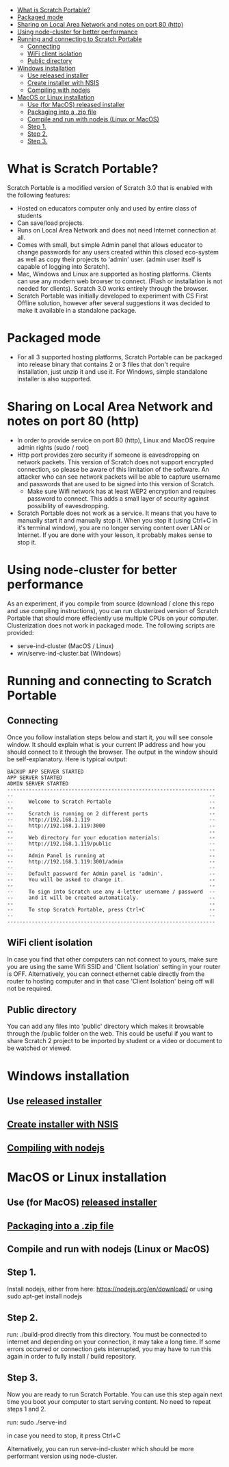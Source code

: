 <!-- START doctoc generated TOC please keep comment here to allow auto update -->
<!-- DON'T EDIT THIS SECTION, INSTEAD RE-RUN doctoc TO UPDATE -->
- [What is Scratch Portable?](#what-is-scratch-portable)
- [Packaged mode](#packaged-mode)
- [Sharing on Local Area Network and notes on port 80 (http)](#sharing-on-local-area-network-and-notes-on-port-80-http)
- [Using node-cluster for better performance](#using-node-cluster-for-better-performance)
- [Running and connecting to Scratch Portable](#running-and-connecting-to-scratch-portable)
  - [Connecting](#connecting)
  - [WiFi client isolation](#wifi-client-isolation)
  - [Public directory](#public-directory)
- [Windows installation](#windows-installation)
  - [Use released installer](#use-released-installer)
  - [Create installer with NSIS](#create-installer-with-nsis)
  - [Compiling with nodejs](#compiling-with-nodejs)
- [MacOS or Linux installation](#macos-or-linux-installation)
  - [Use (for MacOS) released installer](#use-for-macos-released-installer)
  - [Packaging into a .zip file](#packaging-into-a-zip-file)
  - [Compile and run with nodejs (Linux or MacOS)](#compile-and-run-with-nodejs-linux-or-macos)
  - [Step 1.](#step-1)
  - [Step 2.](#step-2)
  - [Step 3.](#step-3)

<!-- END doctoc generated TOC please keep comment here to allow auto update -->

# What is Scratch Portable?

Scratch Portable is a modified version of Scratch 3.0 that is enabled with the following features:
* Hosted on educators computer only and used by entire class of students
* Can save/load projects.
* Runs on Local Area Network and does not need Internet connection at all.
* Comes with small, but simple Admin panel that allows educator to change passwords for any users created within this closed eco-system as well as copy their projects to 'admin' user. (admin user itself is capable of logging into Scratch).
* Mac, Windows and Linux are supported as hosting platforms. Clients can use any modern web browser to connect.
(Flash or installation is not needed for clients). Scratch 3.0 works entirely through the browser.
* Scratch Portable was initially developed to experiment with CS First Offline solution, however after several suggestions it was decided to make it available in a standalone package.

# Packaged mode
* For all 3 supported hosting platforms, Scratch Portable can be packaged into release binary that contains 2 or 3 files that don't require installation, just unzip it and use it. For Windows, simple standalone installer is also supported.

# Sharing on Local Area Network and notes on port 80 (http)
* In order to provide service on port 80 (http), Linux and MacOS require admin rights (sudo / root)
* Http port provides zero security if someone is eavesdropping on network packets. This version of Scratch does not support encrypted connection, so please be aware of this limitation of the software. An attacker who can see network packets will be able to capture username and passwords that are used to be signed into this version of Scratch.
    * Make sure Wifi network has at least WEP2 encryption and requires password to connect. This adds a small
    layer of security against possibility of eavesdropping.
* Scratch Portable does not work as a service. It means that you have to manually start it and manually stop it.
When you stop it (using Ctrl+C in it's terminal window), you are no longer serving content over LAN or Internet. If you are done with your lesson, it probably makes sense to stop it.

# Using node-cluster for better performance

As an experiment, if you compile from source (download / clone this repo and use compiling instructions),
you can run clusterized version of Scratch Portable that should more effeciently use multiple CPUs on your
computer. Clusterization does not work in packaged mode. The following scripts are provided:
* serve-ind-cluster (MacOS / Linux)
* win/serve-ind-cluster.bat (Windows)

# Running and connecting to Scratch Portable
## Connecting
Once you follow installation steps below and start it, you
will see console window. It should explain what is your current IP address and how you should
connect to it through the browser. The output in the window should be self-explanatory.
Here is typical output:
```
BACKUP APP SERVER STARTED
APP SERVER STARTED
ADMIN SERVER STARTED
--------------------------------------------------------------------
--                                                                --
--     Welcome to Scratch Portable                                --
--                                                                --
--     Scratch is running on 2 different ports                    --
--     http://192.168.1.119                                       --
--     http://192.168.1.119:3000                                  --
--                                                                --
--     Web directory for your education materials:                --
--     http://192.168.1.119/public                                --
--                                                                --
--     Admin Panel is running at                                  --
--     http://192.168.1.119:3001/admin                            --
--                                                                --
--     Default password for Admin panel is 'admin'.               --
--     You will be asked to change it.                            --
--                                                                --
--     To sign into Scratch use any 4-letter username / password  --
--     and it will be created automaticaly.                       --
--                                                                --
--     To stop Scratch Portable, press Ctrl+C                     --
--                                                                --
--------------------------------------------------------------------
```

## WiFi client isolation
In case you find that other computers can not connect to yours, make sure you are using the same Wifi SSID and 'Client Isolation' setting in your router is OFF. Alternatively, you can connect ethernet cable directly from the router to hosting computer and in that case 'Client Isolation' being off will not be required.

## Public directory
You can add any files into 'public' directory which makes it browsable through the /public folder on the
web. This could be useful if you want to share Scratch 2 project to be imported by student or
a video or document to be watched or viewed.

# Windows installation

## Use [released installer](https://github.com/kotl/scratch-portable/releases)
## [Create installer with NSIS](win_distrib/README.md)
## [Compiling with nodejs](win/README.md)

# MacOS or Linux installation

## Use (for MacOS) [released installer](https://github.com/kotl/scratch-portable/releases)
## [Packaging into a .zip file](distrib/README.md)

## Compile and run with nodejs (Linux or MacOS)

## Step 1.

  Install nodejs, either from here: https://nodejs.org/en/download/
  or using sudo apt-get install nodejs

## Step 2.

  run:
  ./build-prod
  directly from this directory. You must be connected to internet
  and depending on your connection, it may take a long time.
  If some errors occurred or connection gets interrupted, you may have to run
  this again in order to fully install / build repository.

## Step 3.

  Now you are ready to run Scratch Portable. You can use this step again next
  time you boot your computer to start serving content. No need to repeat steps 1 and 2.

  run:
  sudo ./serve-ind

  in case you need to stop, it press Ctrl+C

  Alternatively, you can run serve-ind-cluster which should be more performant version using node-cluster.
